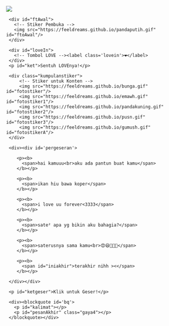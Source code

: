 <!DOCTYPE html>
<html>
<meta charset='UTF-8'/><meta content='width=device-width, initial-scale=1, user-scalable=1, minimum-scale=1, maximum-scale=5' name='viewport'/><meta content='IE=edge' http-equiv='X-UA-Compatible'/>
  
  <link rel="preconnect" href="https://fonts.googleapis.com">
  <link rel="preconnect" href="https://fonts.gstatic.com" crossorigin>
  <link href="https://fonts.googleapis.com/css2?family=Nunito+Sans:wght@400;700&display=swap" rel="stylesheet">
  <link href="https://fonts.googleapis.com/css2?family=Sono:wght@600&display=swap" rel="stylesheet">
  <link href="https://fonts.googleapis.com/css2?family=Nerko+One&display=swap" rel="stylesheet">

  <script src="https://cdn.jsdelivr.net/npm/sweetalert2@11.0.19/dist/sweetalert2.all.min.js"></script>
  <script src="https://unpkg.com/typeit@8.7.0/dist/index.umd.js"></script><link href="https://feeldreams.github.io/forkamuaja/style.css" rel="stylesheet" type="text/css" />
  <script src="https://kit.fontawesome.com/4f3ce16e3e.js" crossorigin="anonymous"></script>
  
<head>
<title>Pantun Romantis Buat Kamu</title>
<link rel="icon" type="image/x-icon" href="https://malasid.github.io/favicon.png">
<meta name="description" content="HTML Replit Coding">
<!-- 
  Made with love by Rayys!
  
     Blog: feeldream.id
     Instagram: @rayyarrr
     TikTok: @feelthisray
     Email: rayyarr73@gmail.com
     
  Thanks to all <3
-->
</head>
<body>
  
   <!-- Ganti Audio di sini -->
   <audio src="https://feeldreams.github.io/angelbabypart2.mp3" id="linkmp3" class="sembunyi"></audio>
   
   <div id="bodyblur">
     <!-- Wallpaper --><img src="https://feeldreams.github.io/pics/awan1.jpg" id="wallpaper"/>
   </div>
   
   <div id='Content'>

     <div id="ftAwal">
       <!-- Stiker Pembuka -->
       <img src="https://feeldreams.github.io/pandaputih.gif" id="ftoAwal"/>
     </div>

     <div id="loveIn">
       <!-- Tombol LOVE --><label class='lovein'>❤️</label>
     </div>
     <p id="ket">Sentuh LOVEnya!</p>
     
     <div class="kumpulanstiker">
         <!-- Stiker untuk Konten -->
         <img src="https://feeldreams.github.io/bunga.gif" id="fotostiker"/>
         <img src="https://feeldreams.github.io/emawh.gif" id="fotostiker1"/>
         <img src="https://feeldreams.github.io/pandakuning.gif" id="fotostiker2"/>
         <img src="https://feeldreams.github.io/pusn.gif" id="fotostiker3"/>
         <img src="https://feeldreams.github.io/gumush.gif" id="fotostikerA"/>
     </div>
     
     <div><div id='pergeseran'>
      
        <p><b>
          <span>hai kamuuu<br>aku ada pantun buat kamu</span>
        </b></p>
        
        <p><b>
          <span>ikan hiu bawa koper</span>
        </b></p>
        
        <p><b>
          <span>i love uu forever<3333</span>
        </b></p>

        <p><b>
          <span>sate² apa yg bikin aku bahagia?</span>
        </b></p>

        <p><b>
          <span>saterusnya sama kamu<br>😍😆🥰🤭🤣</span>
        </b></p>
        
        <p><b>
          <span id="iniakhir">terakhir nihh ><</span>
        </b></p>
       
     </div></div>

     <p id="ketgeser">Klik untuk Geser!</p>

     <div><blockquote id='bq'>
       <p id="kalimat"></p>
       <p id="pesanAkhir" class="gaya4"></p>
     </blockquote></div>

   </div>
   
<script>
  const body = document.querySelector("body");const swalst = Swal.mixin({timer: 2500, allowOutsideClick: false, showConfirmButton: false, timerProgressBar: true, imageHeight: 90,}); audio = new Audio('' + linkmp3.src); ftganti=0;fungsi=0;fungsiAwal=0;deffotostiker=fotostiker.src;function berjatuhan() {const heart = document.createElement("div"); heart.className = "fas fa-heart"; heart.style.left = (Math.random() * 90)+"vw"; heart.style.animationDuration = (Math.random()*3)+2+"s"; body.appendChild(heart);} setInterval(function name(params) {var heartArr = document.querySelectorAll(".fa-heart"); if (heartArr.length > 100) {heartArr[0].remove()}},100);Content.style = "opacity:1;margin-top:14vh"; const swals = Swal.mixin({allowOutsideClick: false, cancelButtonColor: '#FF0040', imageHeight: 80,}); 
  
  teksAkhir = "di jalan ada lampu,<br>di kuburan ada hantu,<br>di kerajaan ada ratu,<br>tapi di hatiku...<br>cuma ada kamu, jiakhhh<3333";
  teksAkhirB = "i love uuu ><";
  document.getElementById("loveIn").onclick = function() {
    if(fungsiAwal==0){
      audio.play();
      loveIn.style="transition:all .8s ease;transform:scale(15);opacity:0";
      ftAwal.style="opacity:0";
      wallpaper.style="transform: scale(1);";
      ket.style="display:none";
      fungsiAwal=1;setTimeout(initengahan,300);setTimeout(pgmuncul,600)
    }
  }
  
  const box = document.getElementById('pergeseran');
  const directChildren = box.children.length;
  console.log('Script ini dibuat oleh: www.feeldream.id');
  console.log('Instagram: @rayyarrr');
  console.log('Total Slide: ', directChildren);
  totalPesan = directChildren;
  
  aktigeser=0;thisgeser=1;
  document.getElementById("bodyblur").onclick = function() {
    if(aktigeser==1){
      document.getElementById('pergeseran').scrollLeft += 300;
      hsementara();
      if(thisgeser>1){
      if(thisgeser%2==0){wallpaper.style="transform: scale(2)";} else {wallpaper.style="transform: scale(1)";}
      }
      if(thisgeser==3){
        ftganti=1;fthilang();
      }
      if(thisgeser==4){
        ftganti=0;fthilang();
      }
      if(thisgeser==5){
        ftganti=2;fthilang();
      }
      if(thisgeser==6){
        ftganti=3;fthilang();
      }
    }
  }
  function hsementara(){
    ketgeser.style="position:relative;";
    thisgeser+=1;aktigeser=0;setTimeout(munculkembali,500)
  }
  function munculkembali(){
    if(thisgeser<totalPesan){
      ketgeser.style="position:relative;transform:scale(1);opacity:.8";
      aktigeser=1;
    }
    if(thisgeser==totalPesan){setTimeout(aksiakhir,900)}
  }
  
  function aksiakhir(){
    ketgeser.style="";
    ftganti=9;ftmuncul();
    pergeseran.style="position:relative;margin-top:5vh;transform:scale(0);";
    iniakhir.style="opacity:0";setTimeout(bqmuncul,400);
  }
  
  kalimat.innerHMTL="";
  function kalimatakhir(){
    iniakhir.style="";iniakhir.innerHTML="";
    new TypeIt("#kalimat", {
      strings: ["" + teksAkhir],
      startDelay: 50, speed: 50, cursor: true,
      afterComplete: function(){
         setTimeout(mulaiketikA,300);
         kalimat.innerHTML=teksAkhir;
      },}).go();
  }
  
  function initengahan(){
    ftAwal.style="display:none";loveIn.style="display:none";ket.style="display:none";
    Content.style = "opacity:1;margin-top:7vh";
  }
  
  function ftmuncul(){
    if(ftganti==0){fotostiker.src = deffotostiker;}
    if(ftganti==1){fotostiker.src = fotostiker1.src;}
    if(ftganti==2){fotostiker.src = fotostiker2.src;}
    if(ftganti==3){fotostiker.src = fotostiker3.src;}
    
    if(ftganti!=1 && ftganti!=9 && ftganti!=10){fotostiker.style="display:inline-flex;opacity:1;transform:scale(1)";}
    if(ftganti==11){fotostiker.src = fotostikerA2.src;}
    
    if(ftganti==1 || ftganti==2){fotostiker.style="display:inline-flex;opacity:1;transform:scale(1);width:120px;height:120px;padding:none;background:none;box-shadow:none;border-radius:0;border:none";}
    if(ftganti==9){fotostiker.style="display:inline-flex;opacity:0;transform:scale(1);padding:none;background:none;box-shadow:none;border-radius:0;border:none";}
    if(ftganti==10){fotostiker.src = fotostikerA.src;fotostiker.style="display:inline-flex;opacity:1;transform:scale(1);width:120px;height:120px;padding:none;background:none;box-shadow:none;border:none;border-radius:0;";}
  }
  function fthilang(){fotostiker.style="display:inline-flex;opacity:0;transform:scale(0)";if(ftganti<=11){setTimeout(ftmuncul,250)} if(ftganti>=12){wallpaper.style="opacity:.7;transform: scale(2);";}}
  function jjfoto(){fotostiker.style.animation="rto .8s infinite alternate";}
  
  function pgmuncul(){pergeseran.style="position:relative;margin-top:5vh;opacity:1;visibility:visible;transform:scale(1);";ftmuncul();setTimeout(munculkembali,500)}
  function bqmuncul(){pergeseran.style="display:none";bq.style = "position:relative;opacity:1;visibility:visible;margin-top:0;transform: scale(1);";setTimeout(kalimatakhir,200);}
  function bqhilang(){wallpaper.style="transform: scale(2);";bodyblur.style="opacity:.3";bq.style = "position:relative;transition:all .7s ease;";}
  
  function tombol(){Tombol.style="opacity:1;transform: scale(1);";}
  
  pesanAkhir.innerHTML = "";
  function mulaiketikA(){
  ftganti=10;ftmuncul();setInterval(berjatuhan,250);
  pesanAkhir.style="position:relative;opacity:1;visibility:visible;transform: scale(1)";
  new TypeIt("#pesanAkhir", {
  strings: ["" + teksAkhirB], startDelay: 100, speed: 50, cursor: false, deleteSpeed: 20, breakLines: false, waitUntilVisible: true, lifelike: true,
  afterComplete: function(){
      pesanAkhir.style.animation="rto .8s infinite alternate";
  },}).go();
  }
</script>
<script >
  
</script>
</body>
</html>
